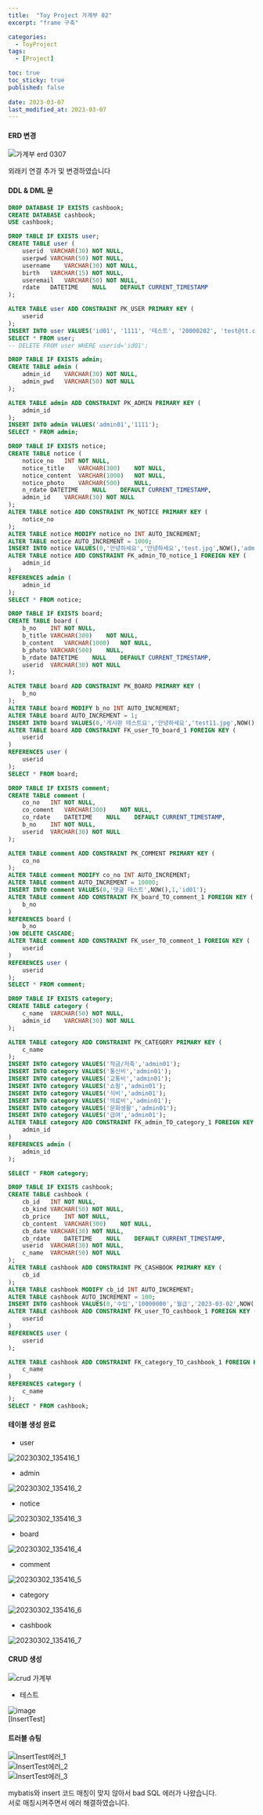```yaml
---
title:  "Toy Project 가계부 02"
excerpt: "frame 구축"

categories:
  - ToyProject
tags:
  - [Project]

toc: true
toc_sticky: true
published: false
 
date: 2023-03-07
last_modified_at: 2023-03-07
---
```


#### ERD 변경
![가계부 erd 0307](https://user-images.githubusercontent.com/117332830/223295724-8737f4fa-dd27-4f79-8918-a494814d06de.png)

외래키 연결 추가 및 변경하였습니다

#### DDL & DML 문
```sql
DROP DATABASE IF EXISTS cashbook;
CREATE DATABASE cashbook;
USE cashbook;

DROP TABLE IF EXISTS user;
CREATE TABLE user (
	userid	VARCHAR(30)	NOT NULL,
	userpwd	VARCHAR(50)	NOT NULL,
	username	VARCHAR(30)	NOT NULL,
	birth	VARCHAR(15)	NOT NULL,
	useremail	VARCHAR(50)	NOT NULL,
	rdate	DATETIME	NULL	DEFAULT CURRENT_TIMESTAMP
);

ALTER TABLE user ADD CONSTRAINT PK_USER PRIMARY KEY (
	userid
);
INSERT INTO user VALUES('id01', '1111', '테스트', '20000202', 'test@tt.com',NOW());
SELECT * FROM user;
-- DELETE FROM user WHERE userid='id01';

DROP TABLE IF EXISTS admin;
CREATE TABLE admin (
	admin_id	VARCHAR(30)	NOT NULL,
	admin_pwd	VARCHAR(50)	NOT NULL
);

ALTER TABLE admin ADD CONSTRAINT PK_ADMIN PRIMARY KEY (
	admin_id
);
INSERT INTO admin VALUES('admin01','1111');
SELECT * FROM admin;

DROP TABLE IF EXISTS notice;
CREATE TABLE notice (
	notice_no	INT	NOT NULL,
	notice_title	VARCHAR(300)	NOT NULL,
	notice_content	VARCHAR(1000)	NOT NULL,
	notice_photo	VARCHAR(500)	NULL,
	n_rdate	DATETIME	NULL	DEFAULT CURRENT_TIMESTAMP,
	admin_id	VARCHAR(30)	NOT NULL
);
ALTER TABLE notice ADD CONSTRAINT PK_NOTICE PRIMARY KEY (
	notice_no
);
ALTER TABLE notice MODIFY notice_no INT AUTO_INCREMENT;
ALTER TABLE notice AUTO_INCREMENT = 1000;
INSERT INTO notice VALUES(0,'안녕하세요','안녕하세요','test.jpg',NOW(),'admin01');
ALTER TABLE notice ADD CONSTRAINT FK_admin_TO_notice_1 FOREIGN KEY (
	admin_id
)
REFERENCES admin (
	admin_id
);
SELECT * FROM notice;

DROP TABLE IF EXISTS board;
CREATE TABLE board (
	b_no	INT	NOT NULL,
	b_title	VARCHAR(300)	NOT NULL,
	b_content	VARCHAR(1000)	NOT NULL,
	b_photo	VARCHAR(500)	NULL,
	b_rdate	DATETIME	NULL	DEFAULT CURRENT_TIMESTAMP,
	userid	VARCHAR(30)	NOT NULL
);

ALTER TABLE board ADD CONSTRAINT PK_BOARD PRIMARY KEY (
	b_no
);
ALTER TABLE board MODIFY b_no INT AUTO_INCREMENT;
ALTER TABLE board AUTO_INCREMENT = 1;
INSERT INTO board VALUES(0,'게시판 테스트요','안녕하세요','test11.jpg',NOW(),'id01');
ALTER TABLE board ADD CONSTRAINT FK_user_TO_board_1 FOREIGN KEY (
	userid
)
REFERENCES user (
	userid
);
SELECT * FROM board;

DROP TABLE IF EXISTS comment;
CREATE TABLE comment (
	co_no	INT	NOT NULL,
	co_coment	VARCHAR(300)	NOT NULL,
	co_rdate	DATETIME	NULL	DEFAULT CURRENT_TIMESTAMP,
	b_no	INT	NOT NULL,
	userid	VARCHAR(30)	NOT NULL
);

ALTER TABLE comment ADD CONSTRAINT PK_COMMENT PRIMARY KEY (
	co_no
);
ALTER TABLE comment MODIFY co_no INT AUTO_INCREMENT;
ALTER TABLE comment AUTO_INCREMENT = 10000;
INSERT INTO comment VALUES(0,'댓글 테스트',NOW(),1,'id01');
ALTER TABLE comment ADD CONSTRAINT FK_board_TO_comment_1 FOREIGN KEY (
	b_no
)
REFERENCES board (
	b_no
)ON DELETE CASCADE;
ALTER TABLE comment ADD CONSTRAINT FK_user_TO_comment_1 FOREIGN KEY (
	userid
)
REFERENCES user (
	userid
);
SELECT * FROM comment;

DROP TABLE IF EXISTS category;
CREATE TABLE category (
	c_name	VARCHAR(50)	NOT NULL,
	admin_id	VARCHAR(30)	NOT NULL
);

ALTER TABLE category ADD CONSTRAINT PK_CATEGORY PRIMARY KEY (
	c_name
);
INSERT INTO category VALUES('적금/저축','admin01');
INSERT INTO category VALUES('통신비','admin01');
INSERT INTO category VALUES('교통비','admin01');
INSERT INTO category VALUES('쇼핑','admin01');
INSERT INTO category VALUES('식비','admin01');
INSERT INTO category VALUES('의료비','admin01');
INSERT INTO category VALUES('문화생활','admin01');
INSERT INTO category VALUES('급여','admin01');
ALTER TABLE category ADD CONSTRAINT FK_admin_TO_category_1 FOREIGN KEY (
	admin_id
)
REFERENCES admin (
	admin_id
);

SELECT * FROM category;

DROP TABLE IF EXISTS cashbook;
CREATE TABLE cashbook (
	cb_id	INT	NOT NULL,
	cb_kind	VARCHAR(50)	NOT NULL,
	cb_price	INT	NOT NULL,
	cb_content	VARCHAR(300)	NOT NULL,
	cb_date	VARCHAR(30)	NOT NULL,
	cb_rdate	DATETIME	NULL	DEFAULT CURRENT_TIMESTAMP,
	userid	VARCHAR(30)	NOT NULL,
	c_name	VARCHAR(50)	NOT NULL
);
ALTER TABLE cashbook ADD CONSTRAINT PK_CASHBOOK PRIMARY KEY (
	cb_id
);
ALTER TABLE cashbook MODIFY cb_id INT AUTO_INCREMENT;
ALTER TABLE cashbook AUTO_INCREMENT = 100;
INSERT INTO cashbook VALUES(0,'수입','10000000','월급','2023-03-02',NOW(),'id01','급여');
ALTER TABLE cashbook ADD CONSTRAINT FK_user_TO_cashbook_1 FOREIGN KEY (
	userid
)
REFERENCES user (
	userid
);

ALTER TABLE cashbook ADD CONSTRAINT FK_category_TO_cashbook_1 FOREIGN KEY (
	c_name
)
REFERENCES category (
	c_name
);
SELECT * FROM cashbook;
```

#### 테이블 생성 완료
- user

![20230302_135416_1](https://user-images.githubusercontent.com/117332830/223296211-7dbb808f-d19d-48e8-a101-2f8969763a4a.png)  

- admin

![20230302_135416_2](https://user-images.githubusercontent.com/117332830/223296217-6d8ed165-e149-43de-a364-e3b2c24429ab.png)  

- notice

![20230302_135416_3](https://user-images.githubusercontent.com/117332830/223296227-b983ca97-dc3c-40d0-a72a-0f811f3cc47f.png)  

- board

![20230302_135416_4](https://user-images.githubusercontent.com/117332830/223296231-c9ab040c-4da5-4d8a-9461-57bb5028e57a.png)  

- comment

![20230302_135416_5](https://user-images.githubusercontent.com/117332830/223296241-7ddcd871-9660-45c4-b3cd-07646582d8d4.png)  

- category

![20230302_135416_6](https://user-images.githubusercontent.com/117332830/223296250-4a5e054a-389f-4da4-b8a6-fc182b5173b9.png)  

- cashbook

![20230302_135416_7](https://user-images.githubusercontent.com/117332830/223296256-455c92e6-95b2-4198-911c-5b53cb029417.png)  

#### CRUD 생성
![crud 가계부](https://user-images.githubusercontent.com/117332830/223296683-0100875e-0551-4851-a879-9fc71e8fa517.png)  

- 테스트

![image](https://user-images.githubusercontent.com/117332830/223296891-8fc73b9c-3580-4217-a8c9-2cec0c32f367.png)  
[InsertTest]

#### 트러블 슈팅
![InsertTest에러_1](https://user-images.githubusercontent.com/117332830/223297104-9be02e16-e89a-4706-91f6-773eb19c3a88.png)  
![InsertTest에러_2](https://user-images.githubusercontent.com/117332830/223297111-c13f1ca7-2ed2-4f71-b5c0-d11b17bc0ea5.png)  
![InsertTest에러_3](https://user-images.githubusercontent.com/117332830/223297087-076360f8-05fa-4f77-91c6-9bfd26679922.png)  

mybatis와 insert 코드 매칭이 맞지 않아서 bad SQL 에러가 나왔습니다.  
서로 매칭시켜주면서 에러 해결하였습니다.  